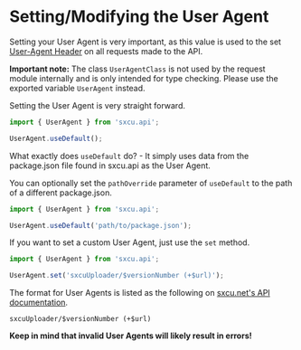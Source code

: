 # Setting/Modifying the User Agent

Setting your User Agent is very important, as this value is used to the set [User-Agent Header](https://developer.mozilla.org/en-US/docs/Web/HTTP/Headers/User-Agent) on all requests made to the API.

**Important note:** The class `UserAgentClass` is not used by the request module internally and is only intended for type checking. Please use the exported variable `UserAgent` instead.

Setting the User Agent is very straight forward.

```js
import { UserAgent } from 'sxcu.api';

UserAgent.useDefault();
```

What exactly does `useDefault` do? - It simply uses data from the package.json file found in sxcu.api as the User Agent.

You can optionally set the `pathOverride` parameter of `useDefault` to the path of a different package.json.

```js
import { UserAgent } from 'sxcu.api';

UserAgent.useDefault('path/to/package.json');
```

If you want to set a custom User Agent, just use the `set` method.

```js
import { UserAgent } from 'sxcu.api';

UserAgent.set('sxcuUploader/$versionNumber (+$url)');
```

The format for User Agents is listed as the following on [sxcu.net's API documentation](https://sxcu.net/api/docs/#overview).

`sxcuUploader/$versionNumber (+$url)`

**Keep in mind that invalid User Agents will likely result in errors!**
